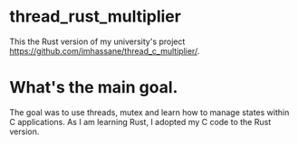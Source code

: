 # thread_rust_multiplier
This the Rust version of my university's project
https://github.com/imhassane/thread_c_multiplier/.

# What's the main goal.
The goal was to use threads, mutex and learn how to manage states within C applications.
As I am learning Rust, I adopted my C code to the Rust version.
